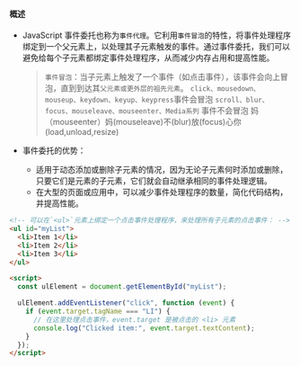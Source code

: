 #### 概述

- JavaScript 事件委托也称为`事件代理`。它利用`事件冒泡`的特性，将事件处理程序绑定到一个父元素上，以处理其子元素触发的事件。通过事件委托，我们可以避免给每个子元素都绑定事件处理程序，从而减少内存占用和提高性能。

  > `事件冒泡`：当子元素上触发了一个事件（如点击事件），该事件会向上冒泡，直到到达其`父元素或更外层的祖先元素`。
  > `click、mousedown、mouseup、keydown、keyup、keypress`事件会冒泡
  > `scroll、blur、focus、mouseleave、mouseenter、Media系列` 事件不会冒泡
  > 妈（mouseenter）妈(mouseleave)不(blur)放(focus)心你(load,unload,resize)

- 事件委托的优势：
  - 适用于动态添加或删除子元素的情况，因为无论子元素何时添加或删除，只要它们是元素的子元素，它们就会自动继承相同的事件处理逻辑。
  - 在大型的页面或应用中，可以减少事件处理程序的数量，简化代码结构，并提高性能。

```html
<!-- 可以在`<ul>`元素上绑定一个点击事件处理程序，来处理所有子元素的点击事件： -->
<ul id="myList">
  <li>Item 1</li>
  <li>Item 2</li>
  <li>Item 3</li>
</ul>

<script>
  const ulElement = document.getElementById("myList");

  ulElement.addEventListener("click", function (event) {
    if (event.target.tagName === "LI") {
      // 在这里处理点击事件，event.target 是被点击的 <li> 元素
      console.log("Clicked item:", event.target.textContent);
    }
  });
</script>
```
